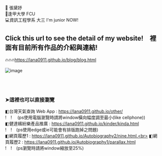 👩 張黛妤</br>
🏫逢甲大學 FCU</br>
💻資訊工程學系 大三 I'm junior NOW!</br>
## Click this url to see the detail of my website!&emsp;裡面有目前所有作品的介紹與連結!
🔥🔥🔥https://lana0911.github.io/blog/blog.html<br><br>
![image](https://github.com/lana0911/lana0911/blob/main/ings/20210406_232417.gif)
<br><br><br><br>
### ➤這裡也可以直接瀏覽<br>
◧台灣天氣查詢 Web App : https://lana0911.github.io/other/<br>  !&emsp;!&emsp; (ps使用電腦瀏覽時請將window橫向幅度調至最小(like cellphone))<br> 
◧健達繽紛樂產品推廣 : https://lana0911.github.io/kinder/kinda.html<br>!&emsp;!&emsp;(ps使用edge或ie可能會有排版跑掉之問題)<br> 
◧網頁履歷1 : https://lana0911.github.io/Autobiography2/nine.html.<br>
◧網頁履歷2 : https://lana0911.github.io/Autobiography1/parallax.html<br>!&emsp;!&emsp;(ps瀏覽時請將window縮放至25%)



